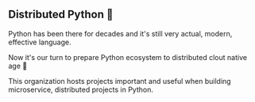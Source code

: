## Distributed Python 🐍

Python has been there for decades and it's still very actual, modern, effective language.

Now it's our turn to prepare Python ecosystem to distributed clout native age 🙌

This organization hosts projects important and useful when building microservice, distributed projects in Python.
